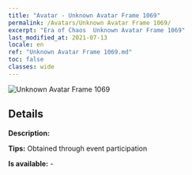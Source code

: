 ```yaml
---
title: "Avatar - Unknown Avatar Frame 1069"
permalink: /Avatars/Unknown Avatar Frame 1069/
excerpt: "Era of Chaos  Unknown Avatar Frame 1069"
last_modified_at: 2021-07-13
locale: en
ref: "Unknown Avatar Frame 1069.md"
toc: false
classes: wide
---
```

 ![Unknown Avatar Frame 1069](/images/a/avatarFrame_69.png)

## Details

 **Description:**  

 **Tips:** Obtained through event participation 

 **Is available:**  - 

